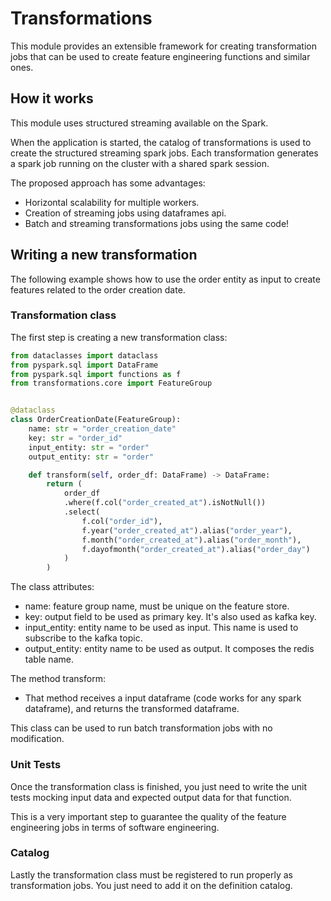 # Transformations

This module provides an extensible framework for creating transformation jobs that can be used to create feature engineering functions and similar ones.

## How it works

This module uses structured streaming available on the Spark.

When the application is started, the catalog of transformations is used to create the structured streaming spark jobs. Each transformation generates a spark job running on the cluster with a shared spark session.

The proposed approach has some advantages:

* Horizontal scalability for multiple workers.
* Creation of streaming jobs using dataframes api.
* Batch and streaming transformations jobs using the same code!

## Writing a new transformation

The following example shows how to use the order entity as input to create features related to the order creation date.

### Transformation class

The first step is creating a new transformation class:

```python
from dataclasses import dataclass
from pyspark.sql import DataFrame
from pyspark.sql import functions as f
from transformations.core import FeatureGroup


@dataclass
class OrderCreationDate(FeatureGroup):
    name: str = "order_creation_date"
    key: str = "order_id"
    input_entity: str = "order"
    output_entity: str = "order"

    def transform(self, order_df: DataFrame) -> DataFrame:
        return (
            order_df
            .where(f.col("order_created_at").isNotNull())
            .select(
                f.col("order_id"),
                f.year("order_created_at").alias("order_year"),
                f.month("order_created_at").alias("order_month"),
                f.dayofmonth("order_created_at").alias("order_day")
            )
        )
```

The class attributes:

* name: feature group name, must be unique on the feature store.
* key: output field to be used as primary key. It's also used as kafka key.
* input_entity: entity name to be used as input. This name is used to subscribe to the kafka topic.
* output_entity: entity name to be used as output. It composes the redis table name.

The method transform:

* That method receives a input dataframe (code works for any spark dataframe), and returns the transformed dataframe.

This class can be used to run batch transformation jobs with no modification.

### Unit Tests

Once the transformation class is finished, you just need to write the unit tests mocking input data and expected output data for that function.

This is a very important step to guarantee the quality of the feature engineering jobs in terms of software engineering.

### Catalog

Lastly the transformation class must be registered to run properly as transformation jobs. You just need to add it on the definition catalog.
